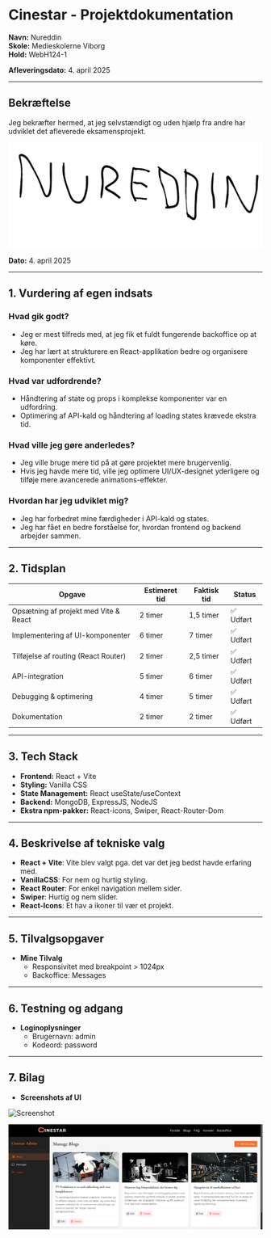 # Cinestar - Projektdokumentation  

**Navn:** Nureddin  
**Skole:** Medieskolerne Viborg  
**Hold:** WebH124-1

**Afleveringsdato:** 4. april 2025  

---

## Bekræftelse  
Jeg bekræfter hermed, at jeg selvstændigt og uden hjælp fra andre har udviklet det afleverede eksamensprojekt.  

![Underskrift](/public/signature.png)  


**Dato:** 4. april 2025  

---

## 1. Vurdering af egen indsats  

### Hvad gik godt?  
- Jeg er mest tilfreds med, at jeg fik et fuldt fungerende backoffice op at køre.
- Jeg har lært at strukturere en React-applikation bedre og organisere komponenter effektivt.  

### Hvad var udfordrende?  
- Håndtering af state og props i komplekse komponenter var en udfordring.  
- Optimering af API-kald og håndtering af loading states krævede ekstra tid.  

### Hvad ville jeg gøre anderledes?  
- Jeg ville bruge mere tid på at gøre projektet mere brugervenlig.
- Hvis jeg havde mere tid, ville jeg optimere UI/UX-designet yderligere og tilføje mere avancerede animations-effekter.  

### Hvordan har jeg udviklet mig?  
- Jeg har forbedret mine færdigheder i API-kald og states.
- Jeg har fået en bedre forståelse for, hvordan frontend og backend arbejder sammen.  

---

## 2. Tidsplan  

| Opgave | Estimeret tid | Faktisk tid | Status |
|--------|-------------|-------------|--------|
| Opsætning af projekt med Vite & React | 2 timer | 1,5 timer | ✅ Udført |
| Implementering af UI-komponenter | 6 timer | 7 timer | ✅ Udført |
| Tilføjelse af routing (React Router) | 2 timer | 2,5 timer | ✅ Udført |
| API-integration | 5 timer | 6 timer | ✅ Udført |
| Debugging & optimering | 4 timer | 5 timer | ✅ Udført |
| Dokumentation | 2 timer | 2 timer | ✅ Udført |


---

## 3. Tech Stack  

- **Frontend:** React + Vite  
- **Styling:** Vanilla CSS  
- **State Management:** React useState/useContext  
- **Backend:** MongoDB, ExpressJS, NodeJS
- **Ekstra npm-pakker:** React-icons, Swiper, React-Router-Dom

---

## 4. Beskrivelse af tekniske valg  

- **React + Vite**: Vite blev valgt pga. det var det jeg bedst havde erfaring med.   
- **VanillaCSS**: For nem og hurtig styling. 
- **React Router**: For enkel navigation mellem sider.  
- **Swiper**: Hurtig og nem slider.
- **React-Icons**: Et hav a ikoner til vær et projekt.
---

## 5. Tilvalgsopgaver 

- **Mine Tilvalg**  
  - Responsivitet med breakpoint > 1024px  
  - Backoffice: Messages

---





## 6. Testning og adgang  

- **Loginoplysninger**  
  - Brugernavn: admin  
  - Kodeord: password

---

## 7. Bilag  
 
- **Screenshots af UI**  

![Screenshot](/public/ui.png)  


![Screenshot](/public/ui2.png)  